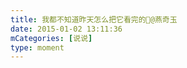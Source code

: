 ```yaml
---
title: 我都不知道昨天怎么把它看完的👿@燕奇玉
date: 2015-01-02 13:11:36
mCategories: [说说]
type: moment
---
```


<div id="pics-20150102131136"></div>

<script src="/lib/moment/pics.js"></script>
<script>
var data = [
    {"link": "2015-01-02_000000.jpeg", "type": "shuoshuo"}
];
picsRender(data, "pics-20150102131136");
</script>

